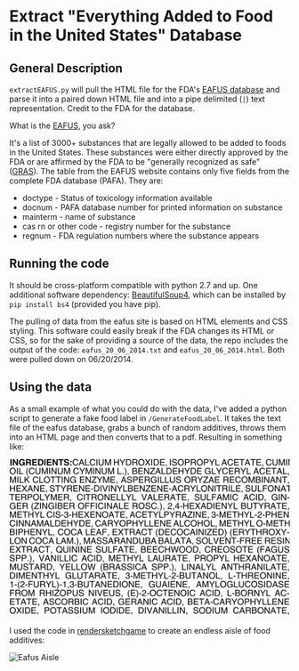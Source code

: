 Extract "Everything Added to Food in the United States" Database
======================================

## General Description ##

`extractEAFUS.py` will pull the HTML file for the FDA's [EAFUS database](http://www.accessdata.fda.gov/scripts/fcn/fcnNavigation.cfm?rpt=eafusListing) and parse it into a paired down HTML file and into a pipe delimited (`|`) text representation.  Credit to the FDA for the database.

What is the [EAFUS](http://www.fda.gov/Food/IngredientsPackagingLabeling/ucm115326.htm), you ask?

It's a list of 3000+ substances that are legally allowed to be added to foods in the United States.  These substances were either directly approved by the FDA or are affirmed by the FDA to be "generally	recognized as safe" ([GRAS](http://www.fda.gov/food/ingredientspackaginglabeling/gras/default.htm)). The table from the EAFUS website contains only five fields from the complete FDA database (PAFA).  They are:

- doctype - Status of toxicology information available
- docnum - PAFA database number for printed information on substance
- mainterm - name of substance
- cas rn or other code - registry number for the substance
- regnum - FDA regulation numbers where the substance appears 
		
## Running the code ##

It should be cross-platform compatible with python 2.7 and up.  One additional software dependency: [BeautifulSoup4](http://www.crummy.com/software/BeautifulSoup/), which can be installed by `pip install bs4` (provided you have pip).

The pulling of data from the eafus site is based on HTML elements and CSS styling.  This software could easily break if the FDA changes its HTML or CSS, so for the sake of providing a source of the data, the repo includes the output of the code: `eafus_20_06_2014.txt` and `eafus_20_06_2014.html`.  Both were pulled down on 06/20/2014.

## Using the data ##

As a small example of what you could do with the data, I've added a python script to generate a fake food label in `/GenerateFoodLabel`.  It takes the text file of the eafus database, grabs a bunch of random additives, throws them into an HTML page and then converts that to a pdf.  Resulting in something like:

![Fake label](./GenerateFoodLabel/index.png) 

I used the code in [rendersketchgame](https://github.com/mikewesthad/rendersketchgame) to create an endless aisle of food additives:

![Eafus Aisle](https://github.com/mikewesthad/rendersketchgame/06_21_2014/eafusAisle.png)
